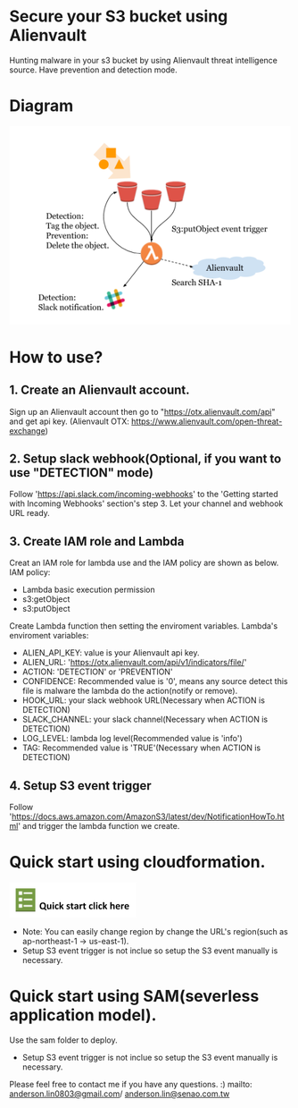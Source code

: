 # Secure your S3 bucket using Alienvault
Hunting malware in your s3 bucket by using Alienvault threat intelligence source.
Have prevention and detection mode.

# Diagram
![Diagram](images/Diagram.png)

# How to use?
## 1. Create an Alienvault account.
Sign up an Alienvault account then go to "https://otx.alienvault.com/api" and get api key.
(Alienvault OTX: https://www.alienvault.com/open-threat-exchange)

## 2. Setup slack webhook(Optional, if you want to use "DETECTION" mode)
Follow 'https://api.slack.com/incoming-webhooks' to the 'Getting started with Incoming Webhooks' section's step 3.
Let your channel and webhook URL ready.

## 3. Create IAM role and Lambda
Creat an IAM role for lambda use and the IAM policy are shown as below.
IAM policy:
* Lambda basic execution permission
* s3:getObject
* s3:putObject

Create Lambda function then setting the enviroment variables.
Lambda's enviroment variables:
* ALIEN_API_KEY: value is your Alienvault api key.
* ALIEN_URL: 'https://otx.alienvault.com/api/v1/indicators/file/'
* ACTION: 'DETECTION' or 'PREVENTION'
* CONFIDENCE: Recommended value is '0', means any source detect this file is malware the lambda do the action(notify or remove).
* HOOK_URL: your slack webhook URL(Necessary when ACTION is DETECTION)
* SLACK_CHANNEL: your slack channel(Necessary when ACTION is DETECTION)
* LOG_LEVEL: lambda log level(Recommended value is 'info')
* TAG: Recommended value is 'TRUE'(Necessary when ACTION is DETECTION)

## 4. Setup S3 event trigger
Follow 'https://docs.aws.amazon.com/AmazonS3/latest/dev/NotificationHowTo.html' and trigger the lambda function we create.

# Quick start using cloudformation.
[![Diagram](images/cfn.png)](https://ap-northeast-1.console.aws.amazon.com/cloudformation/home?region=ap-northeast-1#/stacks/create/review?templateURL=https://s3-ap-northeast-1.amazonaws.com/s3sec-4nderson/packaged.yml)
* Note: You can easily change region by change the URL's region(such as ap-northeast-1 -> us-east-1).
* Setup S3 event trigger is not inclue so setup the S3 event manually is necessary.

# Quick start using SAM(severless application model).
Use the sam folder to deploy.
* Setup S3 event trigger is not inclue so  setup the S3 event manually is necessary.


Please feel free to contact me if you have any questions. :) mailto: anderson.lin0803@gmail.com/ anderson.lin@senao.com.tw
